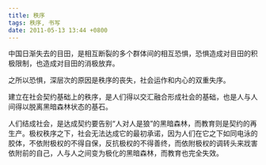 ```yaml
---
title: 秩序
tags: 秩序, 书写
date: 2011-05-13 13:44 +0800
---
```



中国日渐失去的目田，是相互断裂的多个群体间的相互恐惧，恐惧造成对目田的积极限制，也造成对目田的消极放弃。

之所以恐惧，深层次的原因是秩序的丧失，社会运作和内心的双重失序。

建立在社会契约基础上的秩序，是人们得以交汇融合形成社会的基础，也是人与人间得以脱离黑暗森林状态的基石。

人们结成社会，是达成契约要告别“人对人是狼”的黑暗森林，而教育则是契约的再生产。极权秩序之下，社会无法达成它的最初承诺，因为人们在它之下如同电泳的胶体，不依附极权的不得自保，反抗极权的不得善终，而依附极权的调转头来戕害依附前的自己，人与人之间变为极化的黑暗森林，而教育也完全失效。
